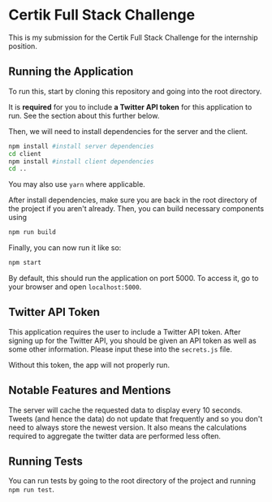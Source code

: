 # Certik Full Stack Challenge

This is my submission for the Certik Full Stack Challenge for the internship position. 

## Running the Application
To run this, start by cloning this repository and going into the root directory. 

It is **required** for you to include **a Twitter API token** for this application to run. See the section about this further below.

Then, we will need to install dependencies for the server and the client. 

```bash
npm install #install server dependencies
cd client
npm install #install client dependencies
cd ..
```
You may also use `yarn` where applicable.

After install dependencies, make sure you are back in the root directory of the project if you aren't already. Then, you can build necessary components using 

```bash
npm run build
```

Finally, you can now run it like so:

```bash
npm start
```

By default, this should run the application on port 5000. To access it, go to your browser and open `localhost:5000`.

## Twitter API Token
This application requires the user to include a Twitter API token. After signing up for the Twitter API, you should be given an API token as well as some other information. Please input these into the `secrets.js` file. 

Without this token, the app will not properly run.

## Notable Features and Mentions
The server will cache the requested data to display every 10 seconds. Tweets (and hence the data) do not update that frequently and so you don't need to always store the newest version. It also means the calculations required to aggregate the twitter data are performed less often.

## Running Tests
You can run tests by going to the root directory of the project and running `npm run test`.

